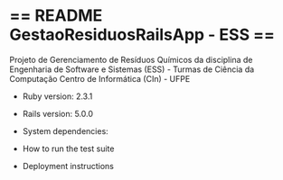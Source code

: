 # == README GestaoResiduosRailsApp - ESS ==
Projeto de Gerenciamento de Resíduos Químicos da disciplina de
Engenharia de Software e Sistemas (ESS) - Turmas de Ciência da Computação
Centro de Informática (CIn) - UFPE

* Ruby version: 2.3.1

* Rails version: 5.0.0

* System dependencies:

* How to run the test suite

* Deployment instructions

